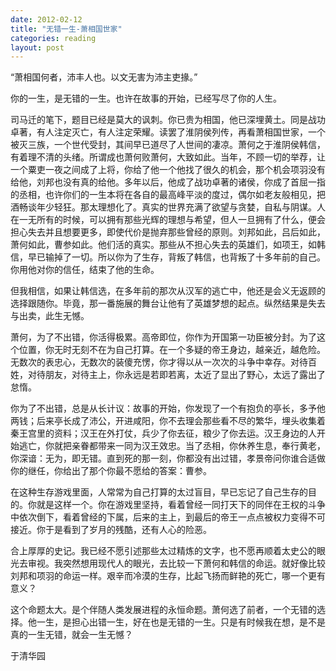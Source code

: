 ```yaml
---
date: 2012-02-12
title: "无错一生-萧相国世家"
categories: reading
layout: post
---
```

“萧相国何者，沛丰人也。以文无害为沛主吏掾。”

你的一生，是无错的一生。也许在故事的开始，已经写尽了你的人生。

司马迁的笔下，题目已经是莫大的讽刺。你已贵为相国，他已深埋黄土。同是战功卓著，有人注定灭亡，有人注定荣耀。读罢了淮阴侯列传，再看萧相国世家，一个被灭三族，一个世代受封，其间早已道尽了人世间的凄凉。萧何之于淮阴侯韩信，有着理不清的头绪。所谓成也萧何败萧何，大致如此。当年，不顾一切的举荐，让一个粟吏一夜之间成了上将，你给了他一个他找了很久的机会，那个机会项羽没有给他，刘邦也没有真的给他。多年以后，他成了战功卓著的诸侯，你成了首屈一指的丞相，也许你们的一生本将在各自的最高峰平淡的度过，偶尔如老友般相见，把酒畅谈年少轻狂。那太理想化了。真实的世界充满了欲望与贪婪，自私与阴谋。人在一无所有的时候，可以拥有那些光辉的理想与希望，但人一旦拥有了什么，便会担心失去并且想要更多，即使代价是抛弃那些曾经的原则。刘邦如此，吕后如此，萧何如此，曹参如此。他们活的真实。那些从不担心失去的英雄们，如项王，如韩信，早已输掉了一切。所以你为了生存，背叛了韩信，也背叛了十多年前的自己。你用他对你的信任，结束了他的生命。

但我相信，如果让韩信选，在多年前的那次从汉军的逃亡中，他还是会义无返顾的选择跟随你。毕竟，那一番施展的舞台让他有了英雄梦想的起点。纵然结果是失去与出卖，此生无憾。

萧何，为了不出错，你活得极累。高帝即位，你作为开国第一功臣被分封。为了这个位置，你无时无刻不在为自己打算。在一个多疑的帝王身边，越亲近，越危险。无数次的表忠心，无数次的装傻充愣，你才得以从一次次的斗争中幸存。对待百姓，对待朋友，对待主上，你永远是若即若离，太近了显出了野心，太远了露出了怠惰。

你为了不出错，总是从长计议：故事的开始，你发现了一个有抱负的亭长，多予他两钱；后来亭长成了沛公，开进咸阳，你不去理会那些看不尽的繁华，埋头收集着秦王宫里的资料；汉王在外打仗，兵少了你去征，粮少了你去运。汉王身边的人开始逃亡，你就把亲眷都带来一同为汉王效忠。当了丞相，你休养生息，奉行黄老，你深谙：无为，即无错。直到死的那一刻，你都没有出过错，孝景帝问你谁合适做你的继任，你给出了那个你最不愿给的答案：曹参。

在这种生存游戏里面，人常常为自己打算的太过盲目，早已忘记了自己生存的目的。你就是这样一个。你在游戏里坚持，看着曾经一同打天下的同伴在王权的斗争中依次倒下，看着曾经的下属，后来的主上，到最后的帝王一点点被权力变得不可接近。你于是看到了岁月的残酷，还有人心的险恶。

合上厚厚的史记。我已经不愿引述那些太过精炼的文字，也不愿再顺着太史公的眼光去审视。我突然想用现代人的眼光，去比较一下萧何和韩信的命运。就好像比较刘邦和项羽的命运一样。艰辛而冷漠的生存，比起飞扬而鲜艳的死亡，哪一个更有意义？

这个命题太大。是个伴随人类发展进程的永恒命题。萧何选了前者，一个无错的选择。他一生，是担心出错一生，好在也是无错的一生。只是有时候我在想，是不是真的一生无错，就会一生无憾？

于清华园